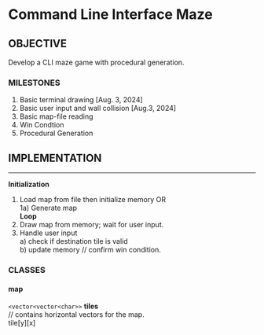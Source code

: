 # Command Line Interface Maze
## OBJECTIVE
Develop a CLI maze game with procedural generation.
### MILESTONES
1. Basic terminal drawing [Aug. 3, 2024]
2. Basic user input and wall collision [Aug.3, 2024]
3. Basic map-file reading
4. Win Condtion
5. Procedural Generation
## IMPLEMENTATION
****
**Initialization**  
1) Load map from file then initialize memory OR  
1a) Generate map  
**Loop**  
2) Draw map from memory; wait for user input.  
3) Handle user input  
a) check if destination tile is valid  
b) update memory // confirm win condition.  
### CLASSES  
#### map  
`<vector<vector<char>>` **tiles**  
 // contains horizontal vectors for the map.  
tile[y][x]